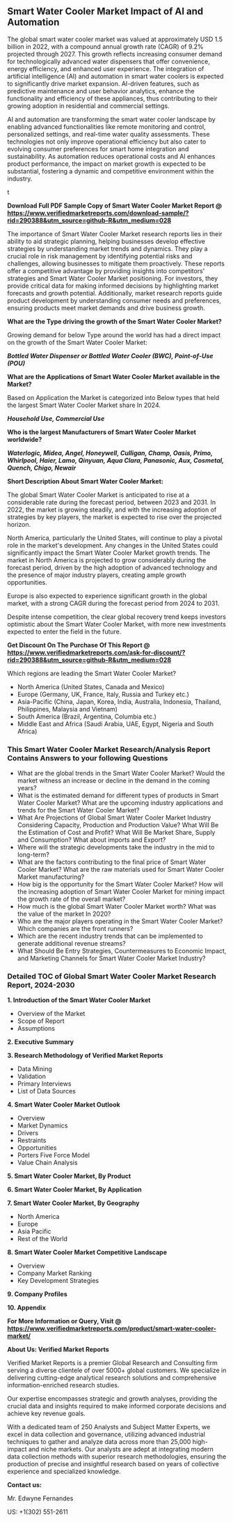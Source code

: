 <h2>Smart Water Cooler Market Impact of AI and Automation</h2><p>The global smart water cooler market was valued at approximately USD 1.5 billion in 2022, with a compound annual growth rate (CAGR) of 9.2% projected through 2027. This growth reflects increasing consumer demand for technologically advanced water dispensers that offer convenience, energy efficiency, and enhanced user experience. The integration of artificial intelligence (AI) and automation in smart water coolers is expected to significantly drive market expansion. AI-driven features, such as predictive maintenance and user behavior analytics, enhance the functionality and efficiency of these appliances, thus contributing to their growing adoption in residential and commercial settings.</p><p>AI and automation are transforming the smart water cooler landscape by enabling advanced functionalities like remote monitoring and control, personalized settings, and real-time water quality assessments. These technologies not only improve operational efficiency but also cater to evolving consumer preferences for smart home integration and sustainability. As automation reduces operational costs and AI enhances product performance, the impact on market growth is expected to be substantial, fostering a dynamic and competitive environment within the industry.</p>t</p><p id="" class=""><strong>Download Full PDF Sample Copy of Smart Water Cooler Market Report @ <a href="https://www.verifiedmarketreports.com/download-sample/?rid=290388&utm_source=github-R&utm_medium=028" target="_blank">https://www.verifiedmarketreports.com/download-sample/?rid=290388&utm_source=github-R&utm_medium=028</a></strong></p><p>The importance of&nbsp;Smart Water Cooler Market research reports lies in their ability to aid strategic planning, helping businesses develop effective strategies by understanding market trends and dynamics. They play a crucial role in risk management by identifying potential risks and challenges, allowing businesses to mitigate them proactively. These reports offer a competitive advantage by providing insights into competitors' strategies and Smart Water Cooler Market positioning. For investors, they provide critical data for making informed decisions by highlighting market forecasts and growth potential. Additionally, market research reports guide product development by understanding consumer needs and preferences, ensuring products meet market demands and drive business growth.</p><p><strong>What are the&nbsp;Type driving the growth of the Smart Water Cooler Market?</strong></p><p id="" class="">Growing demand for below Type around the world has had a direct impact on the growth of the Smart Water Cooler Market:</p><em><strong>Bottled Water Dispenser or Bottled Water Cooler (BWC), Point-of-Use (POU)</strong></em></p><strong>What are the&nbsp;Applications&nbsp;of Smart Water Cooler Market available in the Market?</strong></p><p id="" class="">Based on Application the Market is categorized into Below types that held the largest Smart Water Cooler Market share In 2024.</p><em><strong>Household Use, Commercial Use</strong></em></p><strong>Who is the largest Manufacturers of Smart Water Cooler Market worldwide?</strong></p><p><em><strong>Waterlogic, Midea, Angel, Honeywell, Culligan, Champ, Oasis, Primo, Whirlpool, Haier, Lamo, Qinyuan, Aqua Clara, Panasonic, Aux, Cosmetal, Quench, Chigo, Newair</strong></em></p><p id="" class=""><strong>Short Description About Smart Water Cooler Market:</strong></p><p>The global Smart Water Cooler Market is anticipated to rise at a considerable rate during the forecast period, between 2023 and 2031. In 2022, the market is growing steadily, and with the increasing adoption of strategies by key players, the market is expected to rise over the projected horizon.</p><p>North America, particularly the United States, will continue to play a pivotal role in the market's development. Any changes in the United States could significantly impact the Smart Water Cooler Market growth trends. The market in North America is projected to grow considerably during the forecast period, driven by the high adoption of advanced technology and the presence of major industry players, creating ample growth opportunities.</p><p>Europe is also expected to experience significant growth in the global market, with a strong CAGR during the forecast period from 2024 to 2031.</p><p>Despite intense competition, the clear global recovery trend keeps investors optimistic about the Smart Water Cooler Market, with more new investments expected to enter the field in the future.</p><p id="" class=""><strong>Get Discount On The Purchase Of This Report @ <a href="https://www.verifiedmarketreports.com/ask-for-discount/?rid=290388&utm_source=github-R&utm_medium=028" target="_blank">https://www.verifiedmarketreports.com/ask-for-discount/?rid=290388&utm_source=github-R&utm_medium=028</a></strong></p>Which regions are leading the Smart Water Cooler Market?</p><ul><li>North America (United States, Canada and Mexico)</li><li>Europe (Germany, UK, France, Italy, Russia and Turkey etc.)</li><li>Asia-Pacific (China, Japan, Korea, India, Australia, Indonesia, Thailand, Philippines, Malaysia and Vietnam)</li><li>South America (Brazil, Argentina, Columbia etc.)</li><li>Middle East and Africa (Saudi Arabia, UAE, Egypt, Nigeria and South Africa)</li></ul><h3 id="" class="">This Smart Water Cooler Market Research/Analysis Report Contains Answers to your following Questions</h3><ul><li>What are the global trends in the Smart Water Cooler Market? Would the market witness an increase or decline in the demand in the coming years?</li><li>What is the estimated demand for different types of products in Smart Water Cooler Market? What are the upcoming industry applications and trends for the Smart Water Cooler Market?</li><li>What Are Projections of Global Smart Water Cooler Market Industry Considering Capacity, Production and Production Value? What Will Be the Estimation of Cost and Profit? What Will Be Market Share, Supply and Consumption? What about imports and Export?</li><li>Where will the strategic developments take the industry in the mid to long-term?</li><li>What are the factors contributing to the final price of Smart Water Cooler Market? What are the raw materials used for Smart Water Cooler Market manufacturing?</li><li>How big is the opportunity for the Smart Water Cooler Market? How will the increasing adoption of Smart Water Cooler Market for mining impact the growth rate of the overall market?</li><li>How much is the global Smart Water Cooler Market worth? What was the value of the market In 2020?</li><li>Who are the major players operating in the Smart Water Cooler Market? Which companies are the front runners?</li><li>Which are the recent industry trends that can be implemented to generate additional revenue streams?</li><li>What Should Be Entry Strategies, Countermeasures to Economic Impact, and Marketing Channels for Smart Water Cooler Market Industry?</li></ul><h3 id="" class="">Detailed TOC of Global Smart Water Cooler Market Research Report, 2024-2030</h3><p id="" class=""><strong>1. Introduction of the Smart Water Cooler Market</strong></p><ul><li>Overview of the Market</li><li>Scope of Report</li><li>Assumptions</li></ul><p id="" class=""><strong>2. Executive Summary</strong></p><p id="" class=""><strong>3. Research Methodology of Verified Market Reports</strong></p><ul><li>Data Mining</li><li>Validation</li><li>Primary Interviews</li><li>List of Data Sources</li></ul><p id="" class=""><strong>4. Smart Water Cooler Market Outlook</strong></p><ul><li>Overview</li><li>Market Dynamics</li><li>Drivers</li><li>Restraints</li><li>Opportunities</li><li>Porters Five Force Model</li><li>Value Chain Analysis</li></ul><p id="" class=""><strong>5. Smart Water Cooler Market, By Product</strong></p><p id="" class=""><strong>6. Smart Water Cooler Market, By Application</strong></p><p id="" class=""><strong>7. Smart Water Cooler Market, By Geography</strong></p><ul><li>North America</li><li>Europe</li><li>Asia Pacific</li><li>Rest of the World</li></ul><p id="" class=""><strong>8. Smart Water Cooler Market Competitive Landscape</strong></p><ul><li>Overview</li><li>Company Market Ranking</li><li>Key Development Strategies</li></ul><p id="" class=""><strong>9. Company Profiles</strong></p><p id="" class=""><strong>10. Appendix</strong></p><p id="" class=""><strong>For More Information or Query, Visit @ <a href="https://www.verifiedmarketreports.com/product/smart-water-cooler-market/" target="_blank">https://www.verifiedmarketreports.com/product/smart-water-cooler-market/</a></strong></p><p id="" class=""><strong>About Us: Verified Market Reports</strong></p><p id="" class="">Verified Market Reports is a premier Global Research and Consulting firm serving a diverse clientele of over 5000+ global customers. We specialize in delivering cutting-edge analytical research solutions and comprehensive information-enriched research studies.</p><p id="" class="">Our expertise encompasses strategic and growth analyses, providing the crucial data and insights required to make informed corporate decisions and achieve key revenue goals.</p><p id="" class="">With a dedicated team of 250 Analysts and Subject Matter Experts, we excel in data collection and governance, utilizing advanced industrial techniques to gather and analyze data across more than 25,000 high-impact and niche markets. Our analysts are adept at integrating modern data collection methods with superior research methodologies, ensuring the production of precise and insightful research based on years of collective experience and specialized knowledge.</p><p id="" class=""><strong>Contact us:</strong></p><p id="" class="">Mr. Edwyne Fernandes</p><p id="" class="">US: +1(302) 551-2611</p>